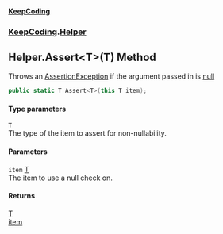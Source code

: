#### [KeepCoding](index.md 'index')
### [KeepCoding](KeepCoding.md 'KeepCoding').[Helper](Helper.md 'KeepCoding.Helper')
## Helper.Assert&lt;T&gt;(T) Method
Throws an [AssertionException](AssertionException.md 'KeepCoding.Internal.AssertionException') if the argument passed in is [null](https://docs.microsoft.com/en-us/dotnet/csharp/language-reference/keywords/null 'https://docs.microsoft.com/en-us/dotnet/csharp/language-reference/keywords/null')
```csharp
public static T Assert<T>(this T item);
```
#### Type parameters
<a name='KeepCoding.Helper.Assert.T.(T).T'></a>
`T`  
The type of the item to assert for non-nullability.
  
#### Parameters
<a name='KeepCoding.Helper.Assert.T.(T).item'></a>
`item` [T](Helper.Assert.BLinEqg.lFzL8fRgxEvAsg.md#KeepCoding.Helper.Assert.T.(T).T 'KeepCoding.Helper.Assert&lt;T&gt;(T).T')  
The item to use a null check on.
  
#### Returns
[T](Helper.Assert.BLinEqg.lFzL8fRgxEvAsg.md#KeepCoding.Helper.Assert.T.(T).T 'KeepCoding.Helper.Assert&lt;T&gt;(T).T')  
[item](Helper.Assert.BLinEqg.lFzL8fRgxEvAsg.md#KeepCoding.Helper.Assert.T.(T).item 'KeepCoding.Helper.Assert&lt;T&gt;(T).item')
